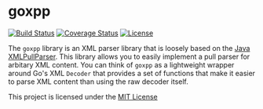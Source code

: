# goxpp

[![Build Status](https://travis-ci.org/mmcdole/goxpp.svg?branch=master)](https://travis-ci.org/mmcdole/goxpp) [![Coverage Status](https://coveralls.io/repos/github/mmcdole/goxpp/badge.svg?branch=master)](https://coveralls.io/github/mmcdole/goxpp?branch=master) [![License](http://img.shields.io/:license-mit-blue.svg)](http://doge.mit-license.org)

The `goxpp` library is an XML parser library that is loosely based on the [Java XMLPullParser](http://www.xmlpull.org/v1/download/unpacked/doc/quick_intro.html).  This library allows you to easily implement a pull parser for arbitary XML content.  You can think of `goxpp` as a lightweight wrapper around Go's XML `Decoder` that provides a set of functions that make it easier to parse XML content than using the raw decoder itself.

This project is licensed under the [MIT License](https://raw.githubusercontent.com/mmcdole/goxpp/master/LICENSE)

